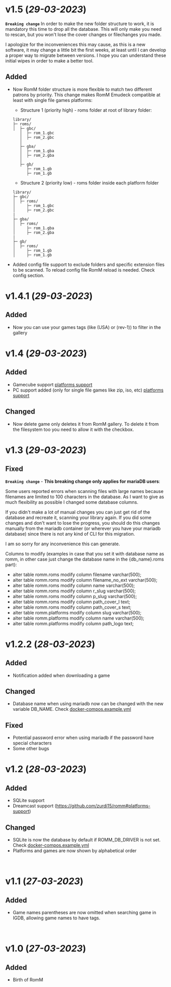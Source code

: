 # v1.5 (_29-03-2023_)

**`Breaking change`**
In order to make the new folder structure to work, it is mandatory this time to drop all the database. This will only make you need to rescan, but you won't lose the cover changes or filechanges you made. 

I apologize for the inconveniences this may cause, as this is a new software, it may change a little bit the first weeks, at least until I can develop a proper way to migrate between versions. I hope you can understand these  initial wipes in order to make a better tool.

## Added
 - Now RomM folder structure is more flexible to match two different patrons by priority. This change makes RomM Emudeck compatible at least with single file games platforms:
    - Structure 1 (priority high) - roms folder at root of library folder:
    ```
    library/
    ├─ roms/
    │  ├─ gbc/
       │  ├─ rom_1.gbc
       │  ├─ rom_2.gbc
       │
       ├─ gba/
       │  ├─ rom_1.gba
       │  ├─ rom_2.gba
       │ 
       ├─ gb/
          ├─ rom_1.gb
          ├─ rom_1.gb
    ```
    - Structure 2 (priority low) - roms folder inside each platform folder
    ```
    library/
    ├─ gbc/
    │  ├─ roms/
    │     ├─ rom_1.gbc
    │     ├─ rom_2.gbc
    |
    ├─ gba/
    │  ├─ roms/
    │     ├─ rom_1.gba
    │     ├─ rom_2.gba
    |
    ├─ gb/
    │  ├─ roms/
    │     ├─ rom_1.gb
    │     ├─ rom_1.gb
    ```

 - Added config file support to exclude folders and specific extension files to be scanned. To reload config file RomM reload is needed. Check config section.

# v1.4.1 (_29-03-2023_)

## Added
 - Now you can use your games tags (like (USA) or (rev-1)) to filter in the gallery

# v1.4 (_29-03-2023_)

## Added
 - Gamecube support [platforms support](https://github.com/zurdi15/romm#platforms-support)
 - PC support added (only for single file games like zip, iso, etc) [platforms support](https://github.com/zurdi15/romm#platforms-support)

## Changed
 - Now delete game only deletes it from RomM gallery. To delete it from the filesystem too you need to allow it with the checkbox.

# v1.3 (_29-03-2023_)

## Fixed
**`Breaking change`** - **This breaking change only applies for mariaDB users**:

Some users reported errors when scanning files with large names because filenames are limited to 100 characters in the database. As I want to give as much flexibility as possible I changed some database columns. 

If you didn't make a lot of manual changes you can just get rid of the database and recreate it, scanning your library again. If you did some changes and don't want to lose the progress, you should do this changes manually from the mariadb container (or wherever you have your mariadb database) since there is not any kind of CLI for this migration.

I am so sorry for any inconvenience this can generate.

Columns to modify (examples in case that you set it with database name as romm, in other case just change the database name in the {db_name}.roms part):
 - alter table romm.roms modify column filename varchar(500);
 - alter table romm.roms modify column filename_no_ext varchar(500);
 - alter table romm.roms modify column name varchar(500);
 - alter table romm.roms modify column r_slug varchar(500);
 - alter table romm.roms modify column p_slug varchar(500);
 - alter table romm.roms modify column path_cover_l text;
 - alter table romm.roms modify column path_cover_s text;
 - alter table romm.platforms modify column slug varchar(500);
 - alter table romm.platforms modify column name varchar(500);
 - alter table romm.platforms modify column path_logo text;


# v1.2.2 (_28-03-2023_)

## Added
 - Notification added when downloading a game

## Changed
 - Database name when using mariadb now can be changed with the new variable DB_NAME. Check [docker-compos.example.yml](https://github.com/zurdi15/romm/blob/master/docker/docker-compose.example.yml)

## Fixed
 - Potential password error when using mariadb if the password have special characters
 - Some other bugs

# v1.2 (_28-03-2023_)

## Added
 - SQLite support
 - Dreamcast support (https://github.com/zurdi15/romm#platforms-support)

## Changed
 - SQLite is now the database by default if ROMM_DB_DRIVER is not set. Check [docker-compos.example.yml](https://github.com/zurdi15/romm/blob/master/docker/docker-compose.example.yml)
 - Platforms and games are now shown by alphabetical order

<br>

# v1.1 (_27-03-2023_)

## Added

 - Game names parentheses are now omitted when searching game in IGDB, allowing game names to have tags.

<br>
 
# v1.0 (_27-03-2023_)
 
## Added
   
- Birth of RomM

